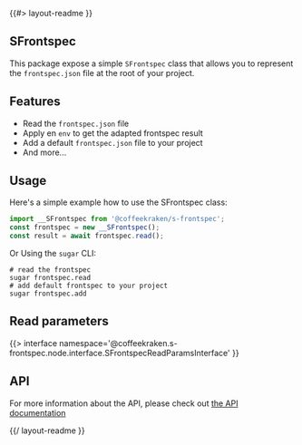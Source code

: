 <!--
/**
 * @name            README
 * @namespace       doc
 * @type            Markdown
 * @platform        md
 * @status          stable
 * @menu            Documentation           /doc/readme
 *
 * @since           2.0.0
 * @author    Olivier Bossel <olivier.bossel@gmail.com> (https://coffeekraken.io)
 */
-->

{{#> layout-readme }}

## SFrontspec

This package expose a simple `SFrontspec` class that allows you to represent the `frontspec.json` file at the root of your project.

## Features

-   Read the `frontspec.json` file
-   Apply en `env` to get the adapted frontspec result
-   Add a default `frontspec.json` file to your project
-   And more...

## Usage

Here's a simple example how to use the SFrontspec class:

```js
import __SFrontspec from '@coffeekraken/s-frontspec';
const frontspec = new __SFrontspec();
const result = await frontspec.read();
```

Or Using the `sugar` CLI:

```shell
# read the frontspec
sugar frontspec.read
# add default frontspec to your project
sugar frontspec.add
```

## Read parameters

{{> interface namespace='@coffeekraken.s-frontspec.node.interface.SFrontspecReadParamsInterface' }}

## API

For more information about the API, please check out [the API documentation](/api/@coffeekraken.s-frontspec.node.SFrontspec)

{{/ layout-readme }}
